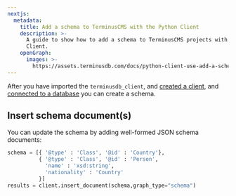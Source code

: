 ```yaml
---
nextjs:
  metadata:
    title: Add a schema to TerminusCMS with the Python Client
    description: >-
      A guide to show how to add a schema to TerminusCMS projects with the Python
      Client.
    openGraph:
      images: >-
        https://assets.terminusdb.com/docs/python-client-use-add-a-schema.png
---
```


After you have imported the `terminusdb_client`, and [created a client](/docs/create-database-with-python-client/), and [connected to a database](/docs/connect-to-a-database-with-python-client/) you can create a schema.

## Insert schema document(s)

You can update the schema by adding well-formed JSON schema documents:

```python
schema = [{ '@type' : 'Class', '@id' : 'Country'},
          { '@type' : 'Class', '@id' : 'Person',
            'name' : 'xsd:string',
            'nationality' : 'Country'
          }]
results = client.insert_document(schema,graph_type="schema")
```